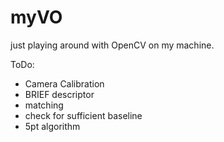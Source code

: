 # myVO

just playing around with OpenCV on my machine. 

ToDo:
- Camera Calibration
- BRIEF descriptor
- matching
- check for sufficient baseline
- 5pt algorithm
